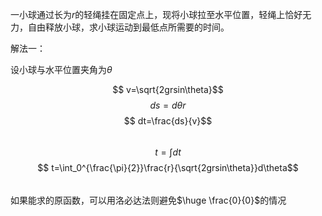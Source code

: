 一小球通过长为$r$的轻绳挂在固定点上，现将小球拉至水平位置，轻绳上恰好无力，自由释放小球，求小球运动到最低点所需要的时间。

解法一：

设小球与水平位置夹角为$\theta$

$$ v=\sqrt{2grsin\theta}$$
$$ ds=d\theta r$$
$$ dt=\frac{ds}{v}$$
$$\ $$
$$ t=\int dt$$
$$ t=\int_0^{\frac{\pi}{2}}\frac{r}{\sqrt{2grsin\theta}}d\theta$$
$$\ $$
如果能求的原函数，可以用洛必达法则避免$\huge \frac{0}{0}$的情况